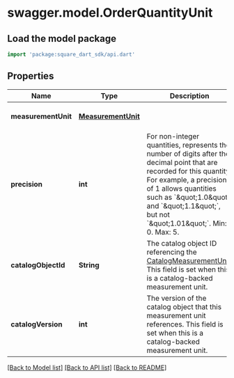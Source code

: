 # swagger.model.OrderQuantityUnit

## Load the model package
```dart
import 'package:square_dart_sdk/api.dart'
```

## Properties
Name | Type | Description | Notes
------------ | ------------- | ------------- | -------------
**measurementUnit** | [**MeasurementUnit**](MeasurementUnit.md) |  | [optional] [default to null]
**precision** | **int** | For non-integer quantities, represents the number of digits after the decimal point that are recorded for this quantity.  For example, a precision of 1 allows quantities such as &#x60;\&quot;1.0\&quot;&#x60; and &#x60;\&quot;1.1\&quot;&#x60;, but not &#x60;\&quot;1.01\&quot;&#x60;.  Min: 0. Max: 5. | [optional] [default to null]
**catalogObjectId** | **String** | The catalog object ID referencing the [CatalogMeasurementUnit](https://developer.squareup.com/reference/square_2023-12-13/objects/CatalogMeasurementUnit).  This field is set when this is a catalog-backed measurement unit. | [optional] [default to null]
**catalogVersion** | **int** | The version of the catalog object that this measurement unit references.  This field is set when this is a catalog-backed measurement unit. | [optional] [default to null]

[[Back to Model list]](../README.md#documentation-for-models) [[Back to API list]](../README.md#documentation-for-api-endpoints) [[Back to README]](../README.md)

